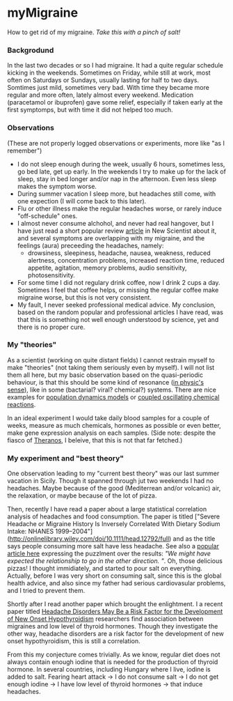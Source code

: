 # myMigraine
How to get rid of my migraine. _Take this with a pinch of salt!_

### Backgrodund  

In the last two decades or so I had migraine. It had a quite regular schedule kicking in the weekends. Sometimes on Friday, while still at work, most often on Saturdays or Sundays, usually lasting for half to two days. Somtimes just mild, sometimes very bad. With time they became more regular and more often, lately almost every weekend. Medication (paracetamol or ibuprofen) gave some relief, especially if taken early at the first symptomps, but with time it did not helped too much.

### Observations

(These are not properly logged observations or experiments, more like "as I remember")

- I do not sleep enough during the week, usually 6 hours, sometimes less, go bed late, get up early. In the weekends I try to make up for the lack of sleep, stay in bed longer and/or nap in the afternoon. Even less sleep makes the symptom worse.
- During summer vacation I sleep more, but headaches still come, with one expection (I will come back to this later). 
- Flu or other illness make the regular headaches worse, or rarely induce "off-schedule" ones.
- I almost never consume alchohol, and never had real hangover, but I have just read a short popular review [article](https://www.newscientist.com/article/mg23231040-800-hung-over-what-science-says-about-why-you-feel-so-rough/) in New Scientist about it, and several symptoms are overlapping with my migraine, and the feelings (aura) preceeding the headaches, namely:
  - drowsiness, sleepiness, headache, nausea, weakness, reduced alertness, concentration problems, increased reaction time, reduced appetite, agitation, memory problems, audio sensitivity, photosensitivity.
- For some time I did not regulary drink coffee, now I drink 2 cups a day. Sometimes I feel that coffee helps, or missing the regular coffee make migraine worse, but this is not very consistent.
- My fault, I never seeked professional medical advice. My conclusion, based on the random popular and professional articles I have read, was that this is something not well enough understood by science, yet and there is no proper cure.

### My "theories" 

As a scientist (working on quite distant fields) I cannot restrain myself to make "theories" (not taking them seriously even by myself). I will not list them all here, but my basic observation based on the quasi-periodic behaviour, is that this should be some kind of resonance ([in physic's sense](https://en.wikipedia.org/wiki/Resonance)), like in some (bactarial? viral? chemical?) systems. There are nice examples for [population dynamics models](https://en.wikipedia.org/wiki/Lotka%E2%80%93Volterra_equations) or [coupled oscillating chemical reactions](https://en.wikipedia.org/wiki/Belousov%E2%80%93Zhabotinsky_reaction). 

In an ideal experiment I would take daily blood samples for a couple of weeks, measure as much chemicals, hormones as possible or even better, make gene expression analysis on each samples. (Side note: despite the fiasco of [Theranos](https://en.wikipedia.org/wiki/Theranos), I beleive, that this is not that far fetched.) 

### My experiment and "best theory"

One observation leading to my "current best theory" was our last summer vacation in Sicily. Though it spanned through jut two weekends I had no headaches. Maybe because of the good (Mediterrean and/or volcanic) air, the relaxation, or maybe because of the lot of pizza. 

Then, recently I have read a paper about a large statistical correlation analysis of headaches and food consumption. The paper is titled ["Severe Headache or Migraine History Is Inversely Correlated With Dietary Sodium Intake: NHANES 1999–2004"] (http://onlinelibrary.wiley.com/doi/10.1111/head.12792/full) and as the title says people consuming more salt have less headache. See also a [popular article here](https://www.newscientist.com/article/mg23130873-400-does-eating-more-salt-prevent-migraines-and-severe-headaches/) expressing the puzzlment over the results: _"We might have expected the relationship to go in the other direction. "_. Oh, those delicious pizzas! I thought immidiately, and started to pour salt on everything. Actually, before I was very short on consuming salt, since this is the global health advice, and also since my father had serious cardiovasular problems, and I tried to prevent them.

Shortly after I read another paper which brought the enlightment. I a recent paper titled [Headache Disorders May Be a Risk Factor for the Development of New Onset Hypothyroidism](http://onlinelibrary.wiley.com/doi/10.1111/head.12943/abstract;jsessionid=EC098B545362B57F8281B1C7103E4F12.f01t03) researchers find association between migraines and low level of thyroid hormones. Though they investigate the other way, headache disorders are a risk factor for the development of new onset hypothyroidism, this is still a correlation.

From this my conjecture comes trivially. As we know, regular diet does not always contain enough iodine that is needed for the production of thyroid hormone. In several countries, including Hungary where I live, iodine is added to salt. Fearing heart attack -> I do not consume salt -> I do not get enough iodine -> I have low level of thyroid hormones -> that induce headaches.


